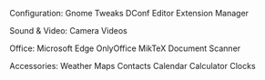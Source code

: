 Configuration:
Gnome Tweaks
DConf Editor
Extension Manager

Sound & Video:
Camera
Videos

Office:
Microsoft Edge
OnlyOffice
MikTeX
Document Scanner

Accessories:
Weather
Maps
Contacts
Calendar
Calculator
Clocks
